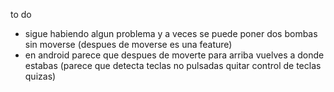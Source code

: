

to do


- sigue habiendo algun problema y a veces se puede poner dos bombas sin moverse (despues de moverse es una feature)
- en android parece que despues de moverte para arriba vuelves a donde estabas (parece que detecta teclas no pulsadas quitar control de teclas quizas)



